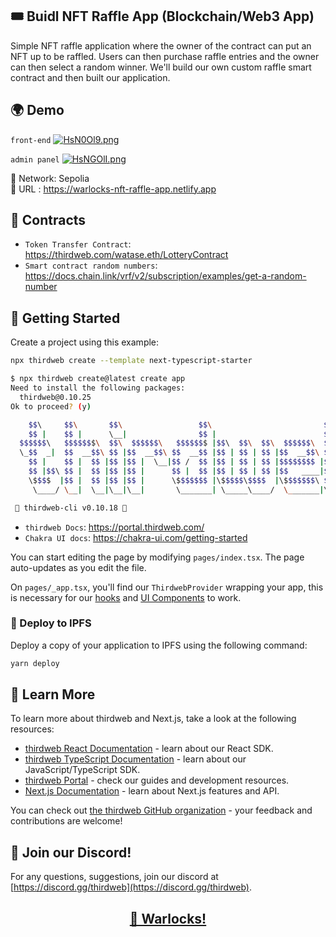 ## 🎟 Buidl NFT Raffle App (Blockchain/Web3 App)   

Simple NFT raffle application where the owner of the contract can put an NFT up to be raffled. Users can then purchase raffle entries and the owner can then select a random winner. We'll build our own custom raffle smart contract and then built our application.   

## 🌍 Demo   

`front-end`
<a href="https://github.com/vvarl0cks/TW-NFTRaffle-App"><img src="https://iili.io/HsN0Ol9.png" alt="HsN0Ol9.png" border="0" /></a>   

`admin panel`
<a href="https://github.com/vvarl0cks/TW-NFTRaffle-App"><img src="https://iili.io/HsNGOlI.png" alt="HsNGOlI.png" border="0" /></a>   

🔗 Network: Sepolia   
🎰 URL : https://warlocks-nft-raffle-app.netlify.app   

## 📄 Contracts

- `Token Transfer Contract`: https://thirdweb.com/watase.eth/LotteryContract
- `Smart contract random numbers`: https://docs.chain.link/vrf/v2/subscription/examples/get-a-random-number

## 🎯 Getting Started

Create a project using this example:

```bash
npx thirdweb create --template next-typescript-starter
```   

```bash
$ npx thirdweb create@latest create app
Need to install the following packages:
  thirdweb@0.10.25
Ok to proceed? (y) 

    $$\     $$\       $$\                 $$\                         $$\       
    $$ |    $$ |      \__|                $$ |                        $$ |      
  $$$$$$\   $$$$$$$\  $$\  $$$$$$\   $$$$$$$ |$$\  $$\  $$\  $$$$$$\  $$$$$$$\  
  \_$$  _|  $$  __$$\ $$ |$$  __$$\ $$  __$$ |$$ | $$ | $$ |$$  __$$\ $$  __$$\ 
    $$ |    $$ |  $$ |$$ |$$ |  \__|$$ /  $$ |$$ | $$ | $$ |$$$$$$$$ |$$ |  $$ |
    $$ |$$\ $$ |  $$ |$$ |$$ |      $$ |  $$ |$$ | $$ | $$ |$$   ____|$$ |  $$ |
    \$$$$  |$$ |  $$ |$$ |$$ |      \$$$$$$$ |\$$$$$\$$$$  |\$$$$$$$\ $$$$$$$  |
     \____/ \__|  \__|\__|\__|       \_______| \_____\____/  \_______|\_______/ 

 💎 thirdweb-cli v0.10.18 💎
```   

- `thirdweb Docs`: https://portal.thirdweb.com/
- `Chakra UI docs`: https://chakra-ui.com/getting-started

You can start editing the page by modifying `pages/index.tsx`. The page auto-updates as you edit the file.

On `pages/_app.tsx`, you'll find our `ThirdwebProvider` wrapping your app, this is necessary for our [hooks](https://portal.thirdweb.com/react) and
[UI Components](https://portal.thirdweb.com/ui-components) to work.

### 🚀 Deploy to IPFS

Deploy a copy of your application to IPFS using the following command:

```bash
yarn deploy
```

## 🔬 Learn More

To learn more about thirdweb and Next.js, take a look at the following resources:

- [thirdweb React Documentation](https://docs.thirdweb.com/react) - learn about our React SDK.
- [thirdweb TypeScript Documentation](https://docs.thirdweb.com/typescript) - learn about our JavaScript/TypeScript SDK.
- [thirdweb Portal](https://docs.thirdweb.com) - check our guides and development resources.
- [Next.js Documentation](https://nextjs.org/docs) - learn about Next.js features and API.

You can check out [the thirdweb GitHub organization](https://github.com/thirdweb-dev) - your feedback and contributions are welcome!

## 👥 Join our Discord!

For any questions, suggestions, join our discord at [https://discord.gg/thirdweb](https://discord.gg/thirdweb).   


## <p align="center">[🤖 Warlocks!](http://warlocks.netlify.app)   
